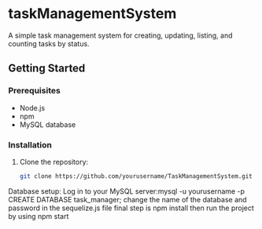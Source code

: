 # taskManagementSystem

A simple task management system for creating, updating, listing, and counting tasks by status.

## Getting Started

### Prerequisites

- Node.js
- npm
- MySQL database

### Installation

1. Clone the repository:

   ```bash
   git clone https://github.com/yourusername/TaskManagementSystem.git
Database setup:
Log in to your MySQL server:mysql -u yourusername -p
CREATE DATABASE task_manager;
change the name of the database and password in the sequelize.js file
final step is npm install then run the project by using npm start
